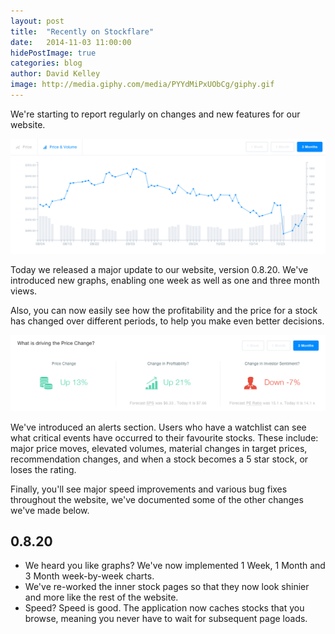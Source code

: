 ```yaml
---
layout: post
title:  "Recently on Stockflare"
date:   2014-11-03 11:00:00
hidePostImage: true
categories: blog
author: David Kelley
image: http://media.giphy.com/media/PYYdMiPxUObCg/giphy.gif
---
```


We're starting to report regularly on changes and new features for our website.

![New Price Graph](/img/recently-on-stockflare-graph.png)

Today we released a major update to our website, version 0.8.20. We've introduced new graphs, enabling one week as well as one and three month views.

Also, you can now easily see how the profitability and the price for a stock has changed over different periods, to help you make even better decisions.

![New Price Change Information](/img/recently-on-stockflare-change.png)

We've introduced an alerts section. Users who have a watchlist can see what critical events have occurred to their favourite stocks. These include: major price moves, elevated volumes, material changes in target prices, recommendation changes, and when a stock becomes a 5 star stock, or loses the rating.

Finally, you'll see major speed improvements and various bug fixes throughout the website, we've documented some of the other changes we've made below.

## 0.8.20

* We heard you like graphs? We've now implemented 1 Week, 1 Month and 3 Month week-by-week charts.
* We've re-worked the inner stock pages so that they now look shinier and more like the rest of the website.
* Speed? Speed is good. The application now caches stocks that you browse, meaning you never have to wait for subsequent page loads.
